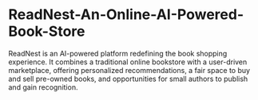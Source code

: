 # ReadNest-An-Online-AI-Powered-Book-Store
ReadNest is an AI-powered platform redefining the book shopping experience. It combines a traditional online bookstore with a user-driven marketplace, offering personalized recommendations, a fair space to buy and sell pre-owned books, and opportunities for small authors to publish and gain recognition.
